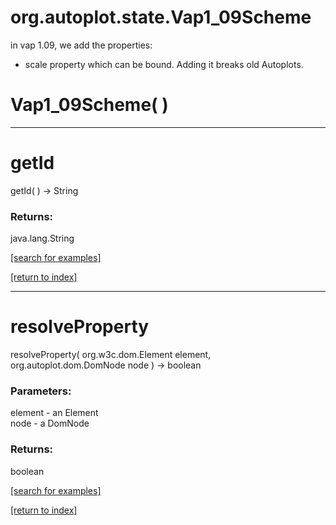 # org.autoplot.state.Vap1_09Scheme

in vap 1.09, we add the properties:<ul>
 <li>scale property which can be bound.  Adding it breaks old Autoplots.
 </ul>

# Vap1_09Scheme( )


***
<a name="getId"></a>
# getId
getId(  ) &rarr; String



### Returns:
java.lang.String


<a href="https://github.com/autoplot/dev/search?q=getId&unscoped_q=getId">[search for examples]</a>

<a href="https://github.com/autoplot/documentation/blob/master/javadoc/index-all.md">[return to index]</a>

***
<a name="resolveProperty"></a>
# resolveProperty
resolveProperty( org.w3c.dom.Element element, org.autoplot.dom.DomNode node ) &rarr; boolean



### Parameters:
element - an Element
<br>node - a DomNode

### Returns:
boolean


<a href="https://github.com/autoplot/dev/search?q=resolveProperty&unscoped_q=resolveProperty">[search for examples]</a>

<a href="https://github.com/autoplot/documentation/blob/master/javadoc/index-all.md">[return to index]</a>

